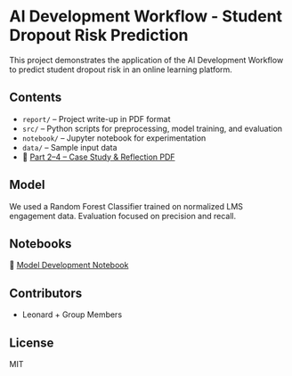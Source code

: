 
# AI Development Workflow - Student Dropout Risk Prediction

This project demonstrates the application of the AI Development Workflow to predict student dropout risk in an online learning platform.

## Contents
- `report/` – Project write-up in PDF format
- `src/` – Python scripts for preprocessing, model training, and evaluation
- `notebook/` – Jupyter notebook for experimentation
- `data/` – Sample input data
- 📄 [Part 2–4 – Case Study & Reflection PDF](./report/Part2_to_Part4_Case_Study_Leonard.pdf)


## Model
We used a Random Forest Classifier trained on normalized LMS engagement data. Evaluation focused on precision and recall.

## Notebooks

📘 [Model Development Notebook](./notebook/model_dev.ipynb)  


## Contributors
- Leonard + Group Members

## License
MIT
